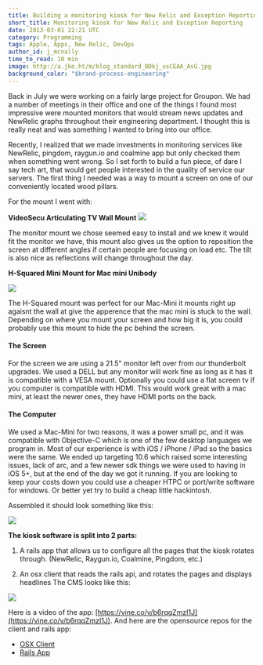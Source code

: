 ```yaml
---
title: Building a monitoring kiosk for New Relic and Exception Reporting
short_title: Monitoring kiosk for New Relic and Exception Reporting
date: 2013-03-01 22:21 UTC
category: Programming
tags: Apple, Apps, New Relic, DevOps
author_id: j_mcnally
time_to_read: 10 min
image: http://a.jko.ht/m/blog_standard_BDkj_usCEAA_AsG.jpg
background_color: "$brand-process-engineering"
---
```


Back in July we were working on a fairly large project for Groupon. We had a number of meetings in their office and one of the things I found most impressive were mounted monitors that would stream news updates and NewRelic graphs throughout their engineering department. I thought this is really neat and was something I wanted to bring into our office. 

Recently, I realized that we made investments in monitoring services like NewRelic, pingdom, raygun.io and coalmine app but only checked them when something went wrong. So I set forth to build a fun piece, of dare I say tech art, that would get people interested in the quality of service our servers. The first thing I needed was a way to mount a screen on one of our conveniently located wood pillars.

For the mount I went with:

**VideoSecu Articulating TV Wall Mount**
![](http://cl.ly/ZicB/blog_standard_41IjOm84ZbL.jpg)

The monitor mount we chose seemed easy to install and we knew it would fit the monitor we have, this mount also gives us the option to reposition the screen at different angles if certain people are focusing on load etc. The tilt is also nice as reflections will change throughout the day.

**H-Squared Mini Mount for Mac mini Unibody**

![](http://a.jko.ht/m/blog_standard_71ut83UKu8L._AA1500_.jpg)

The H-Squared mount was perfect for our Mac-Mini it mounts right up agaisnt the wall at give the apperence that the mac mini is stuck to the wall. Depending on where you mount your screen and how big it is, you could probably use this mount to hide the pc behind the screen.

#### The Screen
For the screen we are using a 21.5" monitor left over from our thunderbolt upgrades. We used a DELL but any monitor will work fine as long as it has it is compatible with a VESA mount. Optionally you could use a flat screen tv if you computer is compatible with HDMI. This would work great with a mac mini, at least the newer ones, they have HDMI ports on the back. 

#### The Computer
We used a Mac-Mini for two reasons, it was a power small pc, and it was compatible with Objective-C which is one of the few desktop languages we program in. Most of our experience is with iOS / iPhone / iPad so the basics were the same. We ended up targeting 10.6 which raised some interesting issues, lack of arc, and a few newer sdk things we were used to having in iOS 5+, but at the end of the day we got it running. If you are looking to keep your costs down you could use a cheaper HTPC or port/write software for windows. Or better yet try to build a cheap little hackintosh.

Assembled it should look something like this:

![](http://a.jko.ht/m/blog_standard_BDkj_usCEAA_AsG.jpg)

**The kiosk software is split into 2 parts:**

1. A rails app that allows us to configure all the pages that the kiosk rotates through. (NewRelic, Raygun.io, Coalmine, Pingdom, etc.)

2. An osx client that reads the rails api, and rotates the pages and displays headlines
The CMS looks like this:

![](http://a.jko.ht/m/blog_standard_Screen_Shot_2013-02-22_at_1.52.46_AM.png)

Here is a video of the app: [https://vine.co/v/b6rqqZmzI1J](https://vine.co/v/b6rqqZmzI1J). And here are the opensource repos for the client and rails app:

- [OSX Client](https://github.com/j-mcnally/kohMonitor-osx)
- [Rails App](https://github.com/j-mcnally/kohMonitor-rails)